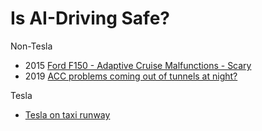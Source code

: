 # Is AI-Driving Safe?

Non-Tesla

- 2015 [Ford F150 - Adaptive Cruise Malfunctions - Scary](https://www.f150forum.com/f118/adaptive-cruise-malfunctions-scary-299485/index2/)
- 2019 [ACC problems coming out of tunnels at night?](https://www.audiworld.com/forums/s4-b9-platform-discussion-214/acc-problems-coming-out-tunnels-night-2979358/)


Tesla

- [Tesla on taxi runway](https://twitter.com/Phylan/status/1517507755162148864)

